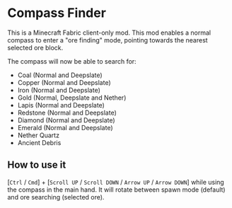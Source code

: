 # Compass Finder

This is a Minecraft Fabric client-only mod. This mod enables a normal compass to enter a "ore finding" mode, pointing towards the nearest selected ore block.

The compass will now be able to search for:

- Coal (Normal and Deepslate)
- Copper (Normal and Deepslate)
- Iron (Normal and Deepslate)
- Gold (Normal, Deepslate and Nether)
- Lapis (Normal and Deepslate)
- Redstone (Normal and Deepslate)
- Diamond (Normal and Deepslate)
- Emerald (Normal and Deepslate)
- Nether Quartz
- Ancient Debris

## How to use it

[`Ctrl` / `Cmd`]  + [`Scroll UP` / `Scroll DOWN` / `Arrow UP` / `Arrow DOWN`] while using the compass in the main hand. It will rotate between spawn mode (default) and ore searching (selected ore).